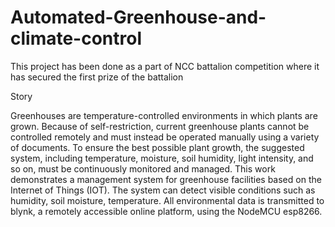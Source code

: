 # Automated-Greenhouse-and-climate-control
This project has been done as a part of NCC battalion competition where it has secured the first prize of the battalion

Story

Greenhouses are temperature-controlled environments in which plants are grown. Because of self-restriction, current greenhouse plants cannot be controlled remotely and must instead be operated manually using a variety of documents. To ensure the best possible plant growth, the suggested system, including temperature, moisture, soil humidity, light intensity, and so on, must be continuously monitored and managed. This work demonstrates a management system for greenhouse facilities based on the Internet of Things (IOT). The system can detect visible conditions such as humidity, soil moisture, temperature. All environmental data is transmitted to blynk, a remotely accessible online platform, using the NodeMCU esp8266.

